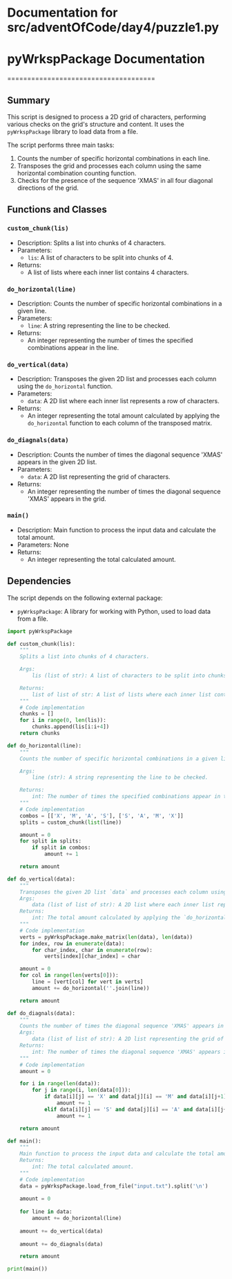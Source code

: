 # Documentation for src/adventOfCode/day4/puzzle1.py

# pyWrkspPackage Documentation
=====================================

## Summary

This script is designed to process a 2D grid of characters, performing various checks on the grid's structure and content. It uses the `pyWrkspPackage` library to load data from a file.

The script performs three main tasks:

1. Counts the number of specific horizontal combinations in each line.
2. Transposes the grid and processes each column using the same horizontal combination counting function.
3. Checks for the presence of the sequence 'XMAS' in all four diagonal directions of the grid.

## Functions and Classes

### `custom_chunk(lis)`

*   Description: Splits a list into chunks of 4 characters.
*   Parameters:
    *   `lis`: A list of characters to be split into chunks of 4.
*   Returns:
    *   A list of lists where each inner list contains 4 characters.

### `do_horizontal(line)`

*   Description: Counts the number of specific horizontal combinations in a given line.
*   Parameters:
    *   `line`: A string representing the line to be checked.
*   Returns:
    *   An integer representing the number of times the specified combinations appear in the line.

### `do_vertical(data)`

*   Description: Transposes the given 2D list and processes each column using the `do_horizontal` function.
*   Parameters:
    *   `data`: A 2D list where each inner list represents a row of characters.
*   Returns:
    *   An integer representing the total amount calculated by applying the `do_horizontal` function to each column of the transposed matrix.

### `do_diagnals(data)`

*   Description: Counts the number of times the diagonal sequence 'XMAS' appears in the given 2D list.
*   Parameters:
    *   `data`: A 2D list representing the grid of characters.
*   Returns:
    *   An integer representing the number of times the diagonal sequence 'XMAS' appears in the grid.

### `main()`

*   Description: Main function to process the input data and calculate the total amount.
*   Parameters: None
*   Returns:
    *   An integer representing the total calculated amount.

## Dependencies

The script depends on the following external package:

*   `pyWrkspPackage`: A library for working with Python, used to load data from a file.

```python
import pyWrkspPackage

def custom_chunk(lis):
    """
    Splits a list into chunks of 4 characters.

    Args:
        lis (list of str): A list of characters to be split into chunks of 4.

    Returns:
        list of list of str: A list of lists where each inner list contains 4 characters.
    """
    # Code implementation
    chunks = []
    for i in range(0, len(lis)):
        chunks.append(lis[i:i+4])
    return chunks

def do_horizontal(line):
    """
    Counts the number of specific horizontal combinations in a given line.

    Args:
        line (str): A string representing the line to be checked.

    Returns:
        int: The number of times the specified combinations appear in the line.
    """
    # Code implementation
    combos = [['X', 'M', 'A', 'S'], ['S', 'A', 'M', 'X']]
    splits = custom_chunk(list(line))

    amount = 0
    for split in splits:
        if split in combos:
            amount += 1

    return amount

def do_vertical(data):
    """
    Transposes the given 2D list `data` and processes each column using the `do_horizontal` function.
    Args:
        data (list of list of str): A 2D list where each inner list represents a row of characters.
    Returns:
        int: The total amount calculated by applying the `do_horizontal` function to each column of the transposed matrix.
    """
    # Code implementation
    verts = pyWrkspPackage.make_matrix(len(data), len(data))
    for index, row in enumerate(data):
        for char_index, char in enumerate(row):
            verts[index][char_index] = char

    amount = 0
    for col in range(len(verts[0])):
        line = [vert[col] for vert in verts]
        amount += do_horizontal(''.join(line))

    return amount

def do_diagnals(data):
    """
    Counts the number of times the diagonal sequence 'XMAS' appears in the given 2D list.
    Args:
        data (list of list of str): A 2D list representing the grid of characters.
    Returns:
        int: The number of times the diagonal sequence 'XMAS' appears in the grid.
    """
    # Code implementation
    amount = 0

    for i in range(len(data)):
        for j in range(i, len(data[0])):
            if data[i][j] == 'X' and data[j][i] == 'M' and data[i][j+1] == 'A' and data[j+1][i] == 'S':
                amount += 1
            elif data[i][j] == 'S' and data[j][i] == 'A' and data[i][j+1] == 'M' and data[j+1][i] == 'X':
                amount += 1

    return amount

def main():
    """
    Main function to process the input data and calculate the total amount.
    Returns:
        int: The total calculated amount.
    """
    # Code implementation
    data = pyWrkspPackage.load_from_file("input.txt").split('\n')
    
    amount = 0
    
    for line in data:
        amount += do_horizontal(line)
    
    amount += do_vertical(data)
    
    amount += do_diagnals(data)

    return amount

print(main())
```
